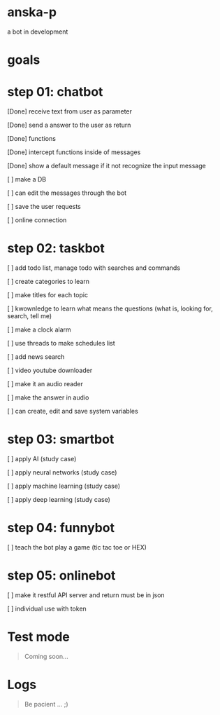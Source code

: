 # anska-p

a bot in development

# goals

# step 01: chatbot

 [Done] receive text from user as parameter
 
 [Done] send a answer to the user as return 
 
 [Done] functions
 
 [Done] intercept functions inside of messages
 
 [Done] show a default message if it not recognize the input message

 [ ] make a DB

 [ ] can edit the messages through the bot

 [ ] save the user requests

 [ ] online connection

 # step 02: taskbot

 [ ] add todo list, manage todo with searches and commands

 [ ] create categories to learn

 [ ] make titles for each topic

 [ ] kwownledge to learn what means the questions  (what is, looking for, search, tell me)

 [ ] make a clock alarm 

 [ ] use threads to make schedules list

 [ ] add news search

 [ ] video youtube downloader
 
 [ ] make it an audio reader
 
 [ ] make the answer in audio

 [ ] can create, edit and save system variables

 # step 03: smartbot

 [ ] apply AI (study case)

 [ ] apply neural networks (study case)

 [ ] apply machine learning (study case)

 [ ] apply deep learning (study case)

 # step 04: funnybot

 [ ] teach the bot play a game (tic tac toe or HEX)

 # step 05: onlinebot

 [ ] make it restful API server and return must be in json
 
 [ ] individual use with token
 
 
 # Test mode
 
 > Coming soon...
 
 # Logs
 
 > Be pacient ... ;)
